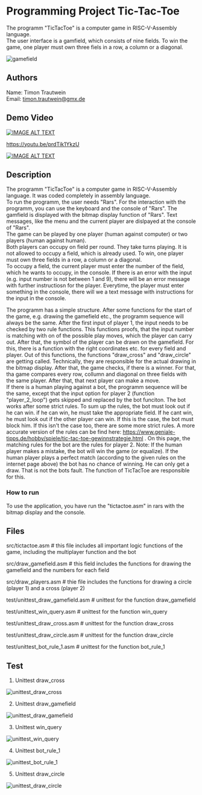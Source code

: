 # Programming Project Tic-Tac-Toe

The programm "TicTacToe" is a computer game in RISC-V-Assembly language.<br>
The user interface is a gamfield, which consists of nine fields. To win the game, one player must own three fiels in a row, a column or a diagonal. <br>

![gamefield](https://user-images.githubusercontent.com/83597101/140407295-c4c98a58-befc-4e2f-b97a-e268f4cacb06.png)

## Authors

Name: Timon Trautwein <br>
Email: timon.trautwein@gmx.de

## Demo Video

[![IMAGE ALT TEXT](http://img.youtube.com/vi/prdTik1YkzU/0.jpg)](https://youtu.be/prdTik1YkzU "Video Title")




https://youtu.be/prdTik1YkzU


[![IMAGE ALT TEXT](http://img.youtube.com/vi/https://youtu.be/prdTik1YkzU/0.jpg)](http://www.youtube.com/watch?v=https://youtu.be/prdTik1YkzU "Video Title")


## Description

The programm "TicTacToe" is a computer game in RISC-V-Assembly language. It was coded completely in assembly language.<br>
To run the programm, the user needs "Rars". For the interaction with the programm, you can use the keyboard and the console of "Rars". The gamfield is displayed with the bitmap display function of "Rars". Text messages, like the menu and the current player are dislpayed at the console of "Rars". <br>
The game can be played by one player (human against computer) or two players (human against human). <br>
Both players can occupy on field per round. They take turns playing. It is not allowed to occupy a field, which is already used. To win, one player must own three fields in a row, a column or a diagonal.<br>
To occupy a field, the current player must enter the number of the field, which he wants to occupy, in the console. If there is an error with the input (e.g. input number is not between 1 and 9), there will be an error message with further instructiosn for the player. Everytime, the player must enter something in the console, there will we a text message with instructions for the input in the console.

The programm has a simple structure. After some functions for the start of the game, e.g. drawing the gamefield etc., the programm sequence will always be the same. After the first input of player 1, the input needs to be checked by two rule functions. This functions proofs, that the input number is matching with on of the possible play moves, which the player can carry out. After that, the symbol of the player can be drawn on the gamefield. For this, there is a function with the right coordinates etc. for every field and player. Out of this functions, the functions "draw_cross" and "draw_circle" are getting called. Technically, they are responsible for the actual drawing in the bitmap display. After that, the game checks, if there is a winner. For that, tha game compares every row, collumn and diagonal on three fields with the same player. After that, that next player can make a move. <br>
If there is a human playing against a bot, the programm sequence will be the same, except that the input option for player 2 (function "player_2_loop") gets skipped and replaced by the bot funciton. The bot works after some strict rules. To sum up the rules, the bot must look out if he can win. if he can win, he must take the appropriate field. If he cant win, he must look out if the other player can win. If this is the case, the bot must block him. If this isn't the case too, there are some more strict rules. A more accurate version of the rules can be find here: https://www.geniale-tipps.de/hobby/spiele/tic-tac-toe-gewinnstrategie.html . On this page, the matching rules for the bot are the rules for player 2.
Note: If the human player makes a mistake, the bot will win the game (or equalize). If the human player plays a perfect match (according to the given rules on the internet page above) the bot has no chance of winning. He can only get a draw. That is not the bots fault. The function of TicTacToe are responsible for this.


### How to run

To use the application, you have run the "tictactoe.asm" in rars with the bitmap display and the console.

## Files

src/tictactoe.asm   # this file includes all important logic functions of the game, including the multiplayer function and the bot

src/draw_gamefield.asm # this field includes the functions for drawing the gamefield and the numbers for each field

src/draw_players.asm # thie file includes the functions for drawing a circle (player 1) and a cross (player 2)

test/unittest_draw_gamefield.asm  # unittest for the function draw_gamefield

test/unittest_win_query.asm  # unittest for the function win_query

test/unittest_draw_cross.asm  # unittest for the function draw_cross

test/unittest_draw_circle.asm  # unittest for the function draw_circle

test/unittest_bot_rule_1.asm  # unittest for the function bot_rule_1



## Test

1. Unittest draw_cross


![unittest_draw_cross](https://user-images.githubusercontent.com/83597101/140091173-39c16860-763f-4c1e-82c5-ffcc68639456.png)

2. Unittest draw_gamefield

![unittest_draw_gamefield](https://user-images.githubusercontent.com/83597101/140091176-e3e4edd0-d17d-4ea7-aa8e-290d7b9337d4.png)

3. Unittest win_query

![unittest_win_query](https://user-images.githubusercontent.com/83597101/140091179-6f367266-e3d1-4130-9bf6-10934abe64cc.png)

4. Unittest bot_rule_1

![unittest_bot_rule_1](https://user-images.githubusercontent.com/83597101/140091182-a490cccb-fe26-4366-868a-9250db290770.png)

5. Unittest draw_circle

![unittest_draw_circle](https://user-images.githubusercontent.com/83597101/140091185-5f6f52c9-d18b-4f1a-a60d-3b503caa29a1.png)
